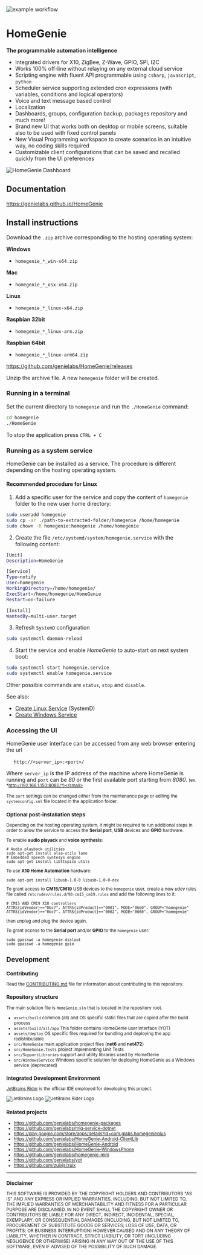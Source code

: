 ![example workflow](https://github.com/genielabs/HomeGenie/actions/workflows/msbuild.yml/badge.svg)

# HomeGenie

**The programmable automation intelligence**

- Integrated drivers for X10, ZigBee, Z-Wave, GPIO, SPI, I2C
- Works 100% off-line without relaying on any external cloud service
- Scripting engine with fluent API programmable using `csharp`, `javascript`, `python`
- Scheduler service supporting extended cron expressions (with variables, conditions and logical operators)
- Voice and text message based control
- Localization
- Dashboards, groups, configuration backup, packages repository and much more! 
- Brand new UI that works both on desktop or mobile screens, suitable also to be used with fixed control panels
- New Visual Programming workspace to create scenarios in an intuitive way, no coding skills required
- Customizable client configurations that can be saved and recalled quickly from the UI preferences 


![HomeGenie Dashboard](https://genielabs.github.io/HomeGenie/images/homegenie_dashboard_01.jpg)


## Documentation

https://genielabs.github.io/HomeGenie

## Install instructions

Download the `.zip` archive corresponding to the hosting operating system:

**Windows**
- `homegenie_*_win-x64.zip`

**Mac**
- `homegenie_*_osx-x64.zip`

**Linux**
- `homegenie_*_linux-x64.zip`

**Raspbian 32bit**
- `homegenie_*_linux-arm.zip`

**Raspbian 64bit**
- `homegenie_*_linux-arm64.zip`

https://github.com/genielabs/HomeGenie/releases

Unzip the archive file. A new `homegenie` folder will be created.


### Running in a terminal

Set the current directory to `homegenie` and run the `./HomeGenie` command:

```bash
cd homegenie
./HomeGenie
```

To stop the application press `CTRL + C`


### Running as a system service

HomeGenie can be installed as a service. The procedure is different depending on the
hosting operating system.

#### Recommended procedure for Linux

1) Add a specific user for the service and copy the content of `homegenie` folder
   to the new user home directory:

```bash
sudo useradd homegenie
sudo cp -ar ./path-to-extracted-folder/homegenie /home/homegenie
sudo chown -R homegenie:homegenie /home/homegenie
```

2) Create the file `/etc/systemd/system/homegenie.service` with the following content:
```bash
[Unit]
Description=HomeGenie

[Service]
Type=notify
User=homegenie
WorkingDirectory=/home/homegenie/
ExecStart=/home/homegenie/HomeGenie
Restart=on-failure

[Install]
WantedBy=multi-user.target
```

3) Refresh `SystemD` configuration
```bash
sudo systemctl daemon-reload
```

4) Start the service and enable <em>HomeGenie</em> to auto-start on next system boot:
```bash
sudo systemctl start homegenie.service
sudo systemctl enable homegenie.service
```

Other possible commands are `status`, `stop` and `disable`.


See also:
- [Create Linux Service](https://devblogs.microsoft.com/dotnet/net-core-and-systemd/#create-unit-files) (SystemD)
- [Create Windows Service](https://learn.microsoft.com/en-us/dotnet/core/extensions/windows-service#create-the-windows-service)


### Accessing the UI

HomeGenie user interface can be accessed from any web browser entering the url

&nbsp;&nbsp;&nbsp;&nbsp; `http://<server_ip>:<port>/`

Where `server_ip` is the IP address of the machine where HomeGenie is running and `port` can be *80*
or the first available port starting from *8080*.
<small>(ex. *http://192.168.1.150:8080/*)</small>

The `port` settings can be changed either from the maintenance page
or editing the `systemconfig.xml` file located in the application folder.


### Optional post-installation steps

Depending on the hosting operating system, it might be required to run additional steps
in order to allow the service to access the **Serial port**, **USB** devices and **GPIO** hardware.

To enable **audio playack** and **voice synthesis**:
```shell
# Audio playback utilities
sudo apt-get install alsa-utils lame
# Embedded speech syntesys engine
sudo apt-get install libttspico-utils
```

To use **X10 Home Automation** hardware:
```shell
sudo apt-get install libusb-1.0-0 libusb-1.0-0-dev
```

To grant access to **CM15/CM19** USB devices to the `homegenie` user, create a new
*udev* rules file called `/etc/udev/rules.d/98-cm15_cm19.rules` and add the following lines to it:
```shell
# CM15 AND CM19 X10 controllers
ATTRS{idVendor}=="0bc7", ATTRS{idProduct}=="0001", MODE="0660", GROUP="homegenie"
ATTRS{idVendor}=="0bc7", ATTRS{idProduct}=="0002", MODE="0660", GROUP="homegenie"
```
then unplug and plug the device again.

To grant access to the **Serial port** and/or **GPIO** to the `homegenie` user:
```shell
sudo gpasswd -a homegenie dialout
sudo gpasswd -a homegenie gpio
```


## Development

### Contributing

Read the [CONTRIBUTING.md](https://github.com/genielabs/HomeGenie/blob/master/CONTRIBUTING.md) file
for information about contributing to this repository.

### Repository structure

The main solution file is `HomeGenie.sln` that is located in the repository root.

- `assets/build`
common (all) and OS specific static files that are copied after the build process
- `assets/build/all/app`
  This folder contains HomeGenie user interface (YOT)
- `assets/deploy`
OS specific files required for bundling and deploying the app redistributable
- `src/HomeGenie`
main application project files (**net6** and **net472**)
- `src/HomeGenie.Tests`
project implementing Unit Tests
- `src/SupportLibraries` 
support and utility libraries used by HomeGenie
- `src/WindowsService`
Windows specific solution for deploying HomeGenie as a Windows service (deprecated)


### Integrated Development Environment

[JetBrains Rider](https://www.jetbrains.com/rider/) is the official IDE employed for developing this project.

![JetBrains Logo](https://raw.githubusercontent.com/genielabs/HomeGenie/master/assets/github/jetbrains.svg)
![JetBrains Rider Logo](https://raw.githubusercontent.com/genielabs/HomeGenie/master/assets/github/rider-logo.svg)

### Related projects

- https://github.com/genielabs/homegenie-packages
- https://github.com/genielabs/mig-service-dotnet
- https://play.google.com/store/apps/details?id=com.glabs.homegenieplus
- https://github.com/genielabs/HomeGenie-Android-ClientLib
- https://github.com/genielabs/HomeGenie-Android
- https://github.com/genielabs/HomeGenie-WindowsPhone
- https://github.com/genielabs/homegenie-mini
- https://github.com/genielabs/yot
- https://github.com/zuixjs/zuix

------

### Disclaimer

THIS SOFTWARE IS PROVIDED BY THE COPYRIGHT HOLDERS AND CONTRIBUTORS "AS IS" AND ANY EXPRESS OR IMPLIED WARRANTIES, INCLUDING, BUT NOT LIMITED TO, THE IMPLIED WARRANTIES OF MERCHANTABILITY AND FITNESS FOR A PARTICULAR PURPOSE ARE DISCLAIMED. IN NO EVENT SHALL THE COPYRIGHT OWNER OR CONTRIBUTORS BE LIABLE FOR ANY DIRECT, INDIRECT, INCIDENTAL, SPECIAL, EXEMPLARY, OR CONSEQUENTIAL DAMAGES (INCLUDING, BUT NOT LIMITED TO, PROCUREMENT OF SUBSTITUTE GOODS OR SERVICES; LOSS OF USE, DATA, OR PROFITS; OR BUSINESS INTERRUPTION) HOWEVER CAUSED AND ON ANY THEORY OF LIABILITY, WHETHER IN CONTRACT, STRICT LIABILITY, OR TORT (INCLUDING NEGLIGENCE OR OTHERWISE) ARISING IN ANY WAY OUT OF THE USE OF THIS SOFTWARE, EVEN IF ADVISED OF THE POSSIBILITY OF SUCH DAMAGE.

